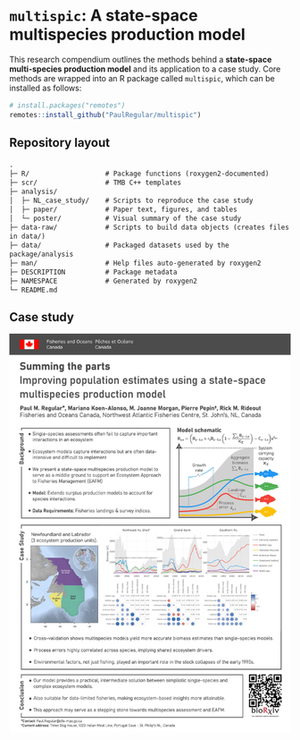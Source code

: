 
# `multispic`: A state-space multispecies production model

This research compendium outlines the methods behind a **state-space multi-species production model**
and its application to a case study. Core methods are wrapped into an R package called `multispic`, which
can be installed as follows:

```r
# install.packages("remotes")
remotes::install_github("PaulRegular/multispic")
```

## Repository layout

```
.
├─ R/                   # Package functions (roxygen2-documented)
├─ scr/                 # TMB C++ templates
├─ analysis/
│  ├─ NL_case_study/    # Scripts to reproduce the case study
│  ├─ paper/            # Paper text, figures, and tables
│  └─ poster/           # Visual summary of the case study
├─ data-raw/            # Scripts to build data objects (creates files in data/)
├─ data/                # Packaged datasets used by the package/analysis
├─ man/                 # Help files auto-generated by roxygen2
├─ DESCRIPTION          # Package metadata
├─ NAMESPACE            # Generated by roxygen2
└─ README.md
```


## Case study

![](analysis/poster/poster_v2.jpg)

